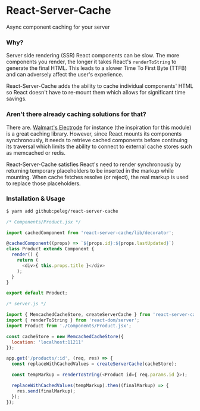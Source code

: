 # React-Server-Cache

Async component caching for your server

### Why?

Server side rendering (SSR) React components can be slow. The more components
you render, the longer it takes React's `renderToString` to generate the final
HTML. This leads to a slower Time To First Byte (TTFB) and can adversely affect
the user's experience.

React-Server-Cache adds the ability to cache individual components' HTML so
React doesn't have to re-mount them which allows for significant time savings.

### Aren't there already caching solutions for that?

There are. [Walmart's
Electrode](https://github.com/TeachersPayTeachers/tpt-frontend/pull/1230) for
instance (the inspiration for this module) is a great caching library.
However, since React mounts its components synchronously, it needs to retrieve
cached components before continuing its traversal which limits the ability to
connect to external cache stores such as memcached or redis.

React-Server-Cache satisfies React's need to render synchronously by returning
temporary placeholders to be inserted in the markup while mounting. When cache
fetches resolve (or reject), the real markup is used to replace those
placeholders.

### Installation & Usage

```bash
$ yarn add github:peleg/react-server-cache
```

```javascript
/* Components/Product.jsx */

import cachedComponent from 'react-server-cache/lib/decorator';

@cachedComponent((props) => `${props.id}:${props.lastUpdated}`)
class Product extends Component {
  render() {
    return (
      <div>{ this.props.title }</div>
    );
  }
}

export default Product;
```

```javascript
/* server.js */

import { MemcachedCacheStore, createServerCache } from 'react-server-cache';
import { renderToString } from 'react-dom/server';
import Product from './Components/Product.jsx';

const cacheStore = new MemcachedCacheStore({
  location: 'localhost:11211'
});

app.get('/products/:id', (req, res) => {
  const replaceWithCachedValues = createServerCache(cacheStore);

  const tempMarkup = renderToString(<Product id={ req.params.id }>);

  replaceWithCachedValues(tempMarkup).then((finalMarkup) => {
    res.send(finalMarkup);
  });
});
```

